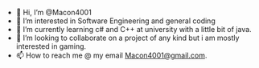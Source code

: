 - 👋 Hi, I’m @Macon4001 
- 👀 I’m interested in Software Engineering and general coding 
- 🌱 I’m currently learning c# and C++ at university with a little bit of java. 
- 💞️ I’m looking to collaborate on a project of any kind but i am mostly interested in gaming. 
- 📫 How to reach me @ my email Macon4001@gmail.com.

<!---
Macon4001/Macon4001 is a ✨ special ✨ repository because its `README.md` (this file) appears on your GitHub profile.
You can click the Preview link to take a look at your changes.
--->
